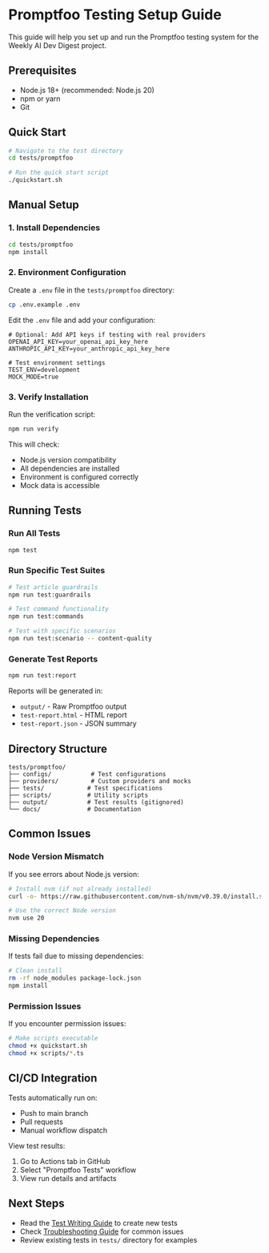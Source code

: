 # Promptfoo Testing Setup Guide

This guide will help you set up and run the Promptfoo testing system for the Weekly AI Dev Digest project.

## Prerequisites

- Node.js 18+ (recommended: Node.js 20)
- npm or yarn
- Git

## Quick Start

```bash
# Navigate to the test directory
cd tests/promptfoo

# Run the quick start script
./quickstart.sh
```

## Manual Setup

### 1. Install Dependencies

```bash
cd tests/promptfoo
npm install
```

### 2. Environment Configuration

Create a `.env` file in the `tests/promptfoo` directory:

```bash
cp .env.example .env
```

Edit the `.env` file and add your configuration:

```env
# Optional: Add API keys if testing with real providers
OPENAI_API_KEY=your_openai_api_key_here
ANTHROPIC_API_KEY=your_anthropic_api_key_here

# Test environment settings
TEST_ENV=development
MOCK_MODE=true
```

### 3. Verify Installation

Run the verification script:

```bash
npm run verify
```

This will check:
- Node.js version compatibility
- All dependencies are installed
- Environment is configured correctly
- Mock data is accessible

## Running Tests

### Run All Tests

```bash
npm test
```

### Run Specific Test Suites

```bash
# Test article guardrails
npm run test:guardrails

# Test command functionality
npm run test:commands

# Test with specific scenarios
npm run test:scenario -- content-quality
```

### Generate Test Reports

```bash
npm run test:report
```

Reports will be generated in:
- `output/` - Raw Promptfoo output
- `test-report.html` - HTML report
- `test-report.json` - JSON summary

## Directory Structure

```
tests/promptfoo/
├── configs/           # Test configurations
├── providers/         # Custom providers and mocks
├── tests/            # Test specifications
├── scripts/          # Utility scripts
├── output/           # Test results (gitignored)
└── docs/             # Documentation
```

## Common Issues

### Node Version Mismatch

If you see errors about Node.js version:

```bash
# Install nvm (if not already installed)
curl -o- https://raw.githubusercontent.com/nvm-sh/nvm/v0.39.0/install.sh | bash

# Use the correct Node version
nvm use 20
```

### Missing Dependencies

If tests fail due to missing dependencies:

```bash
# Clean install
rm -rf node_modules package-lock.json
npm install
```

### Permission Issues

If you encounter permission issues:

```bash
# Make scripts executable
chmod +x quickstart.sh
chmod +x scripts/*.ts
```

## CI/CD Integration

Tests automatically run on:
- Push to main branch
- Pull requests
- Manual workflow dispatch

View test results:
1. Go to Actions tab in GitHub
2. Select "Promptfoo Tests" workflow
3. View run details and artifacts

## Next Steps

- Read the [Test Writing Guide](test-writing-guide.md) to create new tests
- Check [Troubleshooting Guide](troubleshooting.md) for common issues
- Review existing tests in `tests/` directory for examples